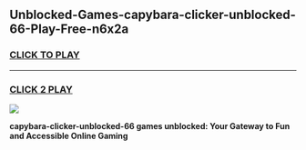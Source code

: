 
## Unblocked-Games-capybara-clicker-unblocked-66-Play-Free-n6x2a
<h3>
<a href="https://premium76.site?title=capybara-clicker-unblocked-66&ref=19M">CLICK TO PLAY</a></h3>
<hr>

<h3>
<a href="https://premium76.site?title=capybara-clicker-unblocked-66&ref=19M">CLICK 2 PLAY</a>
  
</h3>

<a href="https://premium76.site?title=capybara-clicker-unblocked-66&ref=19M"><img src="https://clearcache.store/games.png"></a>


**capybara-clicker-unblocked-66 games unblocked: Your Gateway to Fun and Accessible Online Gaming**
